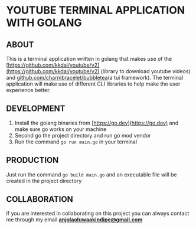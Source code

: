 # YOUTUBE TERMINAL APPLICATION WITH GOLANG

## ABOUT

This is a terminal application written in golang that makes use of the [https://github.com/kkdai/youtube/v2](https://github.com/kkdai/youtube/v2) (library to download youtube videos) and [github.com/charmbracelet/bubbletea](github.com/charmbracelet/bubbletea)(a tui framework). The terminal application will make use of different CLI libraries to help make the user experience better.

## DEVELOPMENT

1. Install the golang binaries from [https://go.dev](https://go.dev) and make sure go works on your machine
2. Second go the project directory and run go mod vendor
3. Run the command `go run main.go` in your terminal

## PRODUCTION

Just run the command `go build main.go` and an executable file will be created in the project directory

## COLLABORATION

If you are interested in collaborating on this project you can always contact me through my email **anjolaoluwaakindipe@gmail.com**

